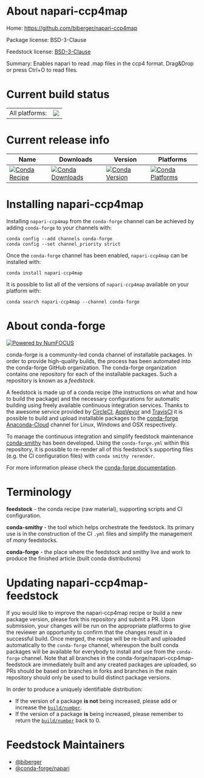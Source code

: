 About napari-ccp4map
====================

Home: https://github.com/biberger/napari-ccp4map

Package license: BSD-3-Clause

Feedstock license: [BSD-3-Clause](https://github.com/conda-forge/napari-ccp4map-feedstock/blob/master/LICENSE.txt)

Summary: Enables napari to read .map files in the ccp4 format. Drag&Drop or press Ctrl+O to read files.

Current build status
====================


<table><tr><td>All platforms:</td>
    <td>
      <a href="https://dev.azure.com/conda-forge/feedstock-builds/_build/latest?definitionId=15227&branchName=master">
        <img src="https://dev.azure.com/conda-forge/feedstock-builds/_apis/build/status/napari-ccp4map-feedstock?branchName=master">
      </a>
    </td>
  </tr>
</table>

Current release info
====================

| Name | Downloads | Version | Platforms |
| --- | --- | --- | --- |
| [![Conda Recipe](https://img.shields.io/badge/recipe-napari--ccp4map-green.svg)](https://anaconda.org/conda-forge/napari-ccp4map) | [![Conda Downloads](https://img.shields.io/conda/dn/conda-forge/napari-ccp4map.svg)](https://anaconda.org/conda-forge/napari-ccp4map) | [![Conda Version](https://img.shields.io/conda/vn/conda-forge/napari-ccp4map.svg)](https://anaconda.org/conda-forge/napari-ccp4map) | [![Conda Platforms](https://img.shields.io/conda/pn/conda-forge/napari-ccp4map.svg)](https://anaconda.org/conda-forge/napari-ccp4map) |

Installing napari-ccp4map
=========================

Installing `napari-ccp4map` from the `conda-forge` channel can be achieved by adding `conda-forge` to your channels with:

```
conda config --add channels conda-forge
conda config --set channel_priority strict
```

Once the `conda-forge` channel has been enabled, `napari-ccp4map` can be installed with:

```
conda install napari-ccp4map
```

It is possible to list all of the versions of `napari-ccp4map` available on your platform with:

```
conda search napari-ccp4map --channel conda-forge
```


About conda-forge
=================

[![Powered by
NumFOCUS](https://img.shields.io/badge/powered%20by-NumFOCUS-orange.svg?style=flat&colorA=E1523D&colorB=007D8A)](https://numfocus.org)

conda-forge is a community-led conda channel of installable packages.
In order to provide high-quality builds, the process has been automated into the
conda-forge GitHub organization. The conda-forge organization contains one repository
for each of the installable packages. Such a repository is known as a *feedstock*.

A feedstock is made up of a conda recipe (the instructions on what and how to build
the package) and the necessary configurations for automatic building using freely
available continuous integration services. Thanks to the awesome service provided by
[CircleCI](https://circleci.com/), [AppVeyor](https://www.appveyor.com/)
and [TravisCI](https://travis-ci.com/) it is possible to build and upload installable
packages to the [conda-forge](https://anaconda.org/conda-forge)
[Anaconda-Cloud](https://anaconda.org/) channel for Linux, Windows and OSX respectively.

To manage the continuous integration and simplify feedstock maintenance
[conda-smithy](https://github.com/conda-forge/conda-smithy) has been developed.
Using the ``conda-forge.yml`` within this repository, it is possible to re-render all of
this feedstock's supporting files (e.g. the CI configuration files) with ``conda smithy rerender``.

For more information please check the [conda-forge documentation](https://conda-forge.org/docs/).

Terminology
===========

**feedstock** - the conda recipe (raw material), supporting scripts and CI configuration.

**conda-smithy** - the tool which helps orchestrate the feedstock.
                   Its primary use is in the construction of the CI ``.yml`` files
                   and simplify the management of *many* feedstocks.

**conda-forge** - the place where the feedstock and smithy live and work to
                  produce the finished article (built conda distributions)


Updating napari-ccp4map-feedstock
=================================

If you would like to improve the napari-ccp4map recipe or build a new
package version, please fork this repository and submit a PR. Upon submission,
your changes will be run on the appropriate platforms to give the reviewer an
opportunity to confirm that the changes result in a successful build. Once
merged, the recipe will be re-built and uploaded automatically to the
`conda-forge` channel, whereupon the built conda packages will be available for
everybody to install and use from the `conda-forge` channel.
Note that all branches in the conda-forge/napari-ccp4map-feedstock are
immediately built and any created packages are uploaded, so PRs should be based
on branches in forks and branches in the main repository should only be used to
build distinct package versions.

In order to produce a uniquely identifiable distribution:
 * If the version of a package **is not** being increased, please add or increase
   the [``build/number``](https://docs.conda.io/projects/conda-build/en/latest/resources/define-metadata.html#build-number-and-string).
 * If the version of a package **is** being increased, please remember to return
   the [``build/number``](https://docs.conda.io/projects/conda-build/en/latest/resources/define-metadata.html#build-number-and-string)
   back to 0.

Feedstock Maintainers
=====================

* [@biberger](https://github.com/biberger/)
* [@conda-forge/napari](https://github.com/conda-forge/napari/)

